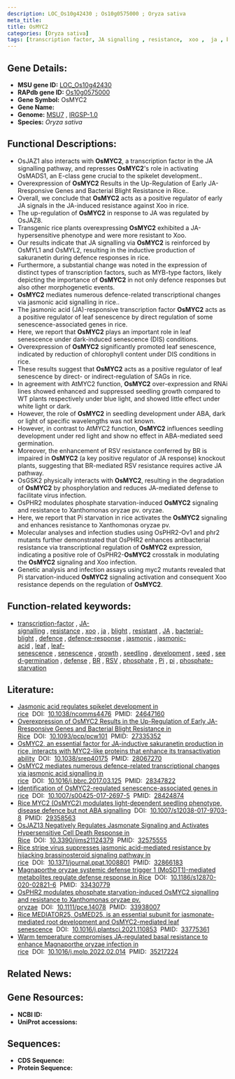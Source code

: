 ```yaml
---
description: LOC_Os10g42430 ; Os10g0575000 ; Oryza sativa
meta_title:
title: OsMYC2
categories: [Oryza sativa]
tags: [transcription factor, JA signalling , resistance,  xoo ,  ja , blight, resistant, JA, bacterial blight, defence, defence response, jasmonic, jasmonic acid, leaf, leaf senescence, senescence, growth, seedling, development, seed, seed germination, defense,  BR , RSV, phosphate, Pi,  pi , phosphate starvation]
---
```


## Gene Details:
- **MSU gene ID:** [LOC_Os10g42430](http://rice.uga.edu/cgi-bin/ORF_infopage.cgi?orf=LOC_Os10g42430)  
- **RAPdb gene ID:** [Os10g0575000](https://rapdb.dna.affrc.go.jp/locus/?name=Os10g0575000)  
- **Gene Symbol:** OsMYC2
- **Gene Name:**
- **Genome:**  [MSU7](http://rice.uga.edu/)&nbsp;,&nbsp;[IRGSP-1.0](https://rapdb.dna.affrc.go.jp/download/irgsp1.html)
- **Species:** *Oryza sativa*

## Functional Descriptions:
   - OsJAZ1 also interacts with **OsMYC2**, a transcription factor in the JA signalling pathway, and represses **OsMYC2**'s role in activating OsMADS1, an E-class gene crucial to the spikelet development..
   - Overexpression of **OsMYC2** Results in the Up-Regulation of Early JA-Rresponsive Genes and Bacterial Blight Resistance in Rice..
   - Overall, we conclude that **OsMYC2** acts as a positive regulator of early JA signals in the JA-induced resistance against Xoo in rice.
   - The up-regulation of **OsMYC2** in response to JA was regulated by OsJAZ8.
   - Transgenic rice plants overexpressing **OsMYC2** exhibited a JA-hypersensitive phenotype and were more resistant to Xoo.
   - Our results indicate that JA signalling via **OsMYC2** is reinforced by OsMYL1 and OsMYL2, resulting in the inductive production of sakuranetin during defence responses in rice.
   - Furthermore, a substantial change was noted in the expression of distinct types of transcription factors, such as MYB-type factors, likely depicting the importance of **OsMYC2** in not only defence responses but also other morphogenetic events.
   - **OsMYC2** mediates numerous defence-related transcriptional changes via jasmonic acid signalling in rice..
   - The jasmonic acid (JA)-responsive transcription factor **OsMYC2** acts as a positive regulator of leaf senescence by direct regulation of some senescence-associated genes in rice.
   - Here, we report that **OsMYC2** plays an important role in leaf senescence under dark-induced senescence (DIS) conditions.
   - Overexpression of **OsMYC2** significantly promoted leaf senescence, indicated by reduction of chlorophyll content under DIS conditions in rice.
   - These results suggest that **OsMYC2** acts as a positive regulator of leaf senescence by direct- or indirect-regulation of SAGs in rice.
   - In agreement with AtMYC2 function, **OsMYC2** over-expression and RNAi lines showed enhanced and suppressed seedling growth compared to WT plants respectively under blue light, and showed little effect under white light or dark.
   - However, the role of **OsMYC2** in seedling development under ABA, dark or light of specific wavelengths was not known.
   - However, in contrast to AtMYC2 function, **OsMYC2** influences seedling development under red light and show no effect in ABA-mediated seed germination.
   - Moreover, the enhancement of RSV resistance conferred by BR is impaired in **OsMYC2** (a key positive regulator of JA response) knockout plants, suggesting that BR-mediated RSV resistance requires active JA pathway.
   - OsGSK2 physically interacts with **OsMYC2**, resulting in the degradation of **OsMYC2** by phosphorylation and reduces JA-mediated defense to facilitate virus infection.
   - OsPHR2 modulates phosphate starvation-induced **OsMYC2** signaling and resistance to Xanthomonas oryzae pv. oryzae.
   - Here, we report that Pi starvation in rice activates the **OsMYC2** signaling and enhances resistance to Xanthomonas oryzae pv.
   - Molecular analyses and infection studies using OsPHR2-Ov1 and phr2 mutants further demonstrated that OsPHR2 enhances antibacterial resistance via transcriptional regulation of **OsMYC2** expression, indicating a positive role of OsPHR2-**OsMYC2** crosstalk in modulating the **OsMYC2** signaling and Xoo infection.
   - Genetic analysis and infection assays using myc2 mutants revealed that Pi starvation-induced **OsMYC2** signaling activation and consequent Xoo resistance depends on the regulation of **OsMYC2**.

## Function-related keywords:
   - [transcription-factor](/tags/transcription-factor/)&nbsp;,&nbsp;[JA-signalling](/tags/JA-signalling/)&nbsp;,&nbsp;[resistance](/tags/resistance/)&nbsp;,&nbsp;[xoo](/tags/xoo/)&nbsp;,&nbsp;[ja](/tags/ja/)&nbsp;,&nbsp;[blight](/tags/blight/)&nbsp;,&nbsp;[resistant](/tags/resistant/)&nbsp;,&nbsp;[JA](/tags/JA/)&nbsp;,&nbsp;[bacterial-blight](/tags/bacterial-blight/)&nbsp;,&nbsp;[defence](/tags/defence/)&nbsp;,&nbsp;[defence-response](/tags/defence-response/)&nbsp;,&nbsp;[jasmonic](/tags/jasmonic/)&nbsp;,&nbsp;[jasmonic-acid](/tags/jasmonic-acid/)&nbsp;,&nbsp;[leaf](/tags/leaf/)&nbsp;,&nbsp;[leaf-senescence](/tags/leaf-senescence/)&nbsp;,&nbsp;[senescence](/tags/senescence/)&nbsp;,&nbsp;[growth](/tags/growth/)&nbsp;,&nbsp;[seedling](/tags/seedling/)&nbsp;,&nbsp;[development](/tags/development/)&nbsp;,&nbsp;[seed](/tags/seed/)&nbsp;,&nbsp;[seed-germination](/tags/seed-germination/)&nbsp;,&nbsp;[defense](/tags/defense/)&nbsp;,&nbsp;[BR](/tags/BR/)&nbsp;,&nbsp;[RSV](/tags/RSV/)&nbsp;,&nbsp;[phosphate](/tags/phosphate/)&nbsp;,&nbsp;[Pi](/tags/Pi/)&nbsp;,&nbsp;[pi](/tags/pi/)&nbsp;,&nbsp;[phosphate-starvation](/tags/phosphate-starvation/)

## Literature:
   - [Jasmonic acid regulates spikelet development in rice](https://www.doi.org/10.1038/ncomms4476)&nbsp;&nbsp;DOI:&nbsp;&nbsp;[10.1038/ncomms4476](https://www.doi.org/10.1038/ncomms4476)&nbsp;&nbsp;PMID:&nbsp;&nbsp;[24647160](https://pubmed.ncbi.nlm.nih.gov/24647160/)
   - [Overexpression of OsMYC2 Results in the Up-Regulation of Early JA-Rresponsive Genes and Bacterial Blight Resistance in Rice](https://www.doi.org/10.1093/pcp/pcw101)&nbsp;&nbsp;DOI:&nbsp;&nbsp;[10.1093/pcp/pcw101](https://www.doi.org/10.1093/pcp/pcw101)&nbsp;&nbsp;PMID:&nbsp;&nbsp;[27335352](https://pubmed.ncbi.nlm.nih.gov/27335352/)
   - [OsMYC2, an essential factor for JA-inductive sakuranetin production in rice, interacts with MYC2-like proteins that enhance its transactivation ability](https://www.doi.org/10.1038/srep40175)&nbsp;&nbsp;DOI:&nbsp;&nbsp;[10.1038/srep40175](https://www.doi.org/10.1038/srep40175)&nbsp;&nbsp;PMID:&nbsp;&nbsp;[28067270](https://pubmed.ncbi.nlm.nih.gov/28067270/)
   - [OsMYC2 mediates numerous defence-related transcriptional changes via jasmonic acid signalling in rice](https://www.doi.org/10.1016/j.bbrc.2017.03.125)&nbsp;&nbsp;DOI:&nbsp;&nbsp;[10.1016/j.bbrc.2017.03.125](https://www.doi.org/10.1016/j.bbrc.2017.03.125)&nbsp;&nbsp;PMID:&nbsp;&nbsp;[28347822](https://pubmed.ncbi.nlm.nih.gov/28347822/)
   - [Identification of OsMYC2-regulated senescence-associated genes in rice](https://www.doi.org/10.1007/s00425-017-2697-5)&nbsp;&nbsp;DOI:&nbsp;&nbsp;[10.1007/s00425-017-2697-5](https://www.doi.org/10.1007/s00425-017-2697-5)&nbsp;&nbsp;PMID:&nbsp;&nbsp;[28424874](https://pubmed.ncbi.nlm.nih.gov/28424874/)
   - [Rice MYC2 (OsMYC2) modulates light-dependent seedling phenotype, disease defence but not ABA signalling](https://www.doi.org/10.1007/s12038-017-9703-8)&nbsp;&nbsp;DOI:&nbsp;&nbsp;[10.1007/s12038-017-9703-8](https://www.doi.org/10.1007/s12038-017-9703-8)&nbsp;&nbsp;PMID:&nbsp;&nbsp;[29358563](https://pubmed.ncbi.nlm.nih.gov/29358563/)
   - [OsJAZ13 Negatively Regulates Jasmonate Signaling and Activates Hypersensitive Cell Death Response in Rice](https://www.doi.org/10.3390/ijms21124379)&nbsp;&nbsp;DOI:&nbsp;&nbsp;[10.3390/ijms21124379](https://www.doi.org/10.3390/ijms21124379)&nbsp;&nbsp;PMID:&nbsp;&nbsp;[32575555](https://pubmed.ncbi.nlm.nih.gov/32575555/)
   - [Rice stripe virus suppresses jasmonic acid-mediated resistance by hijacking brassinosteroid signaling pathway in rice](https://www.doi.org/10.1371/journal.ppat.1008801)&nbsp;&nbsp;DOI:&nbsp;&nbsp;[10.1371/journal.ppat.1008801](https://www.doi.org/10.1371/journal.ppat.1008801)&nbsp;&nbsp;PMID:&nbsp;&nbsp;[32866183](https://pubmed.ncbi.nlm.nih.gov/32866183/)
   - [Magnaporthe oryzae systemic defense trigger 1 (MoSDT1)-mediated metabolites regulate defense response in Rice](https://www.doi.org/10.1186/s12870-020-02821-6)&nbsp;&nbsp;DOI:&nbsp;&nbsp;[10.1186/s12870-020-02821-6](https://www.doi.org/10.1186/s12870-020-02821-6)&nbsp;&nbsp;PMID:&nbsp;&nbsp;[33430779](https://pubmed.ncbi.nlm.nih.gov/33430779/)
   - [OsPHR2 modulates phosphate starvation-induced OsMYC2 signalling and resistance to Xanthomonas oryzae pv. oryzae](https://www.doi.org/10.1111/pce.14078)&nbsp;&nbsp;DOI:&nbsp;&nbsp;[10.1111/pce.14078](https://www.doi.org/10.1111/pce.14078)&nbsp;&nbsp;PMID:&nbsp;&nbsp;[33938007](https://pubmed.ncbi.nlm.nih.gov/33938007/)
   - [Rice MEDIATOR25, OsMED25, is an essential subunit for jasmonate-mediated root development and OsMYC2-mediated leaf senescence](https://www.doi.org/10.1016/j.plantsci.2021.110853)&nbsp;&nbsp;DOI:&nbsp;&nbsp;[10.1016/j.plantsci.2021.110853](https://www.doi.org/10.1016/j.plantsci.2021.110853)&nbsp;&nbsp;PMID:&nbsp;&nbsp;[33775361](https://pubmed.ncbi.nlm.nih.gov/33775361/)
   - [Warm temperature compromises JA-regulated basal resistance to enhance Magnaporthe oryzae infection in rice](https://www.doi.org/10.1016/j.molp.2022.02.014)&nbsp;&nbsp;DOI:&nbsp;&nbsp;[10.1016/j.molp.2022.02.014](https://www.doi.org/10.1016/j.molp.2022.02.014)&nbsp;&nbsp;PMID:&nbsp;&nbsp;[35217224](https://pubmed.ncbi.nlm.nih.gov/35217224/)

## Related News:

## Gene Resources:
- **NCBI ID:**  []()
- **UniProt accessions:** [](https://www.uniprot.org/uniprotkb//entry)

## Sequences:
- **CDS Sequence:**
- **Protein Sequence:**
